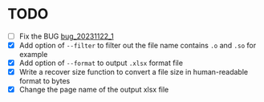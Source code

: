 # TODO

- [ ] Fix the BUG [bug_20231122_1](./BUG.md#bug_20231122_1)
- [x] Add option of `--filter` to filter out the file name contains `.o` and `.so` for example
- [x] Add option of `--format` to output `.xlsx` format file
- [x] Write a recover size function to convert a file size in human-readable format to bytes
- [x] Change the page name of the output xlsx file
